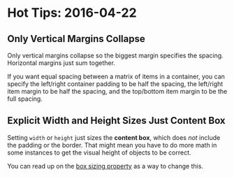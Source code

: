 # Hot Tips: 2016-04-22
## Only Vertical Margins Collapse
Only vertical margins collapse so the biggest margin specifies the spacing.
Horizontal margins just sum together.

If you want equal spacing between a matrix of items in a container, you can specify the left/right container padding to be half the spacing, the left/right item margin to be half the spacing, and the top/bottom item margin to be the full spacing.

## Explicit Width and Height Sizes Just Content Box
Setting `width` or `height` just sizes the **content box**, which does _not_ include the padding or the border.
That might mean you have to do more math in some instances to get the visual height of objects to be correct.

You can read up on the [box sizing property](https://css-tricks.com/box-sizing/) as a way to change this.
